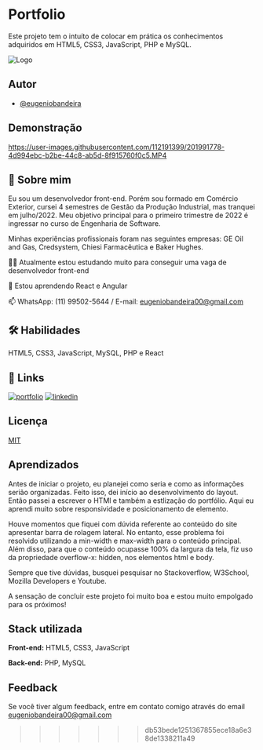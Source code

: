 # Portfolio

Este projeto tem o intuíto de colocar em prática os conhecimentos adquiridos em HTML5, CSS3, JavaScript, PHP e MySQL.

![Logo](https://user-images.githubusercontent.com/112191399/194971618-bd9a2ea2-5eff-4be0-b6de-972c44723585.png)


## Autor

- [@eugeniobandeira](https://github.com/eugeniobandeira)


## Demonstração

https://user-images.githubusercontent.com/112191399/201991778-4d994ebc-b2be-44c8-ab5d-8f915760f0c5.MP4

## 🚀 Sobre mim
Eu sou um desenvolvedor front-end. Porém sou formado em Comércio Exterior, cursei 4 semestres de Gestão da Produção Industrial, mas tranquei em julho/2022. Meu objetivo principal para o primeiro trimestre de 2022 é ingressar no curso de Engenharia de Software.

Minhas experiências profissionais foram nas seguintes empresas: GE Oil and Gas, Credsystem, Chiesi Farmacêutica e Baker Hughes.

👩‍💻 Atualmente estou estudando muito para conseguir uma vaga de desenvolvedor front-end

🧠 Estou aprendendo React e Angular


📫 WhatsApp: (11) 99502-5644 / E-mail: eugeniobandeira00@gmail.com


## 🛠 Habilidades
HTML5, CSS3, JavaScript, MySQL, PHP e React


## 🔗 Links
[![portfolio](https://img.shields.io/badge/my_portfolio-000?style=for-the-badge&logo=ko-fi&logoColor=white)](https://eugeniobandeira.github.io/portfolio/)
[![linkedin](https://img.shields.io/badge/linkedin-0A66C2?style=for-the-badge&logo=linkedin&logoColor=white)](https://www.linkedin.com/in/eugeniosb/)



## Licença

[MIT](https://choosealicense.com/licenses/mit/)


## Aprendizados

Antes de iniciar o projeto, eu planejei como seria e como as informações serião organizadas. Feito isso, dei início ao desenvolvimento do layout.
Então passei a escrever o HTMl e também a estlização do portfólio. Aqui eu aprendi muito sobre responsividade e posicionamento de elemento.

Houve momentos que fiquei com dúvida referente ao conteúdo do site apresentar barra de rolagem lateral. No entanto, esse problema foi resolvido utilizando a min-width e max-width para o conteúdo principal. Além disso, para que o conteúdo ocupasse 100% da largura da tela, fiz uso da propriedade overflow-x: hidden, nos elementos html e body.


Sempre que tive dúvidas, busquei pesquisar no Stackoverflow, W3School, Mozilla Developers e Youtube.

A sensação de concluir este projeto foi muito boa e estou muito empolgado para os próximos!

## Stack utilizada

**Front-end:** HTML5, CSS3, JavaScript

**Back-end:** PHP, MySQL

## Feedback

Se você tiver algum feedback, entre em contato comigo através do email eugeniobandeira00@gmail.com
>>>>>>> db53bede1251367855ece18a6e38de1338211a49
